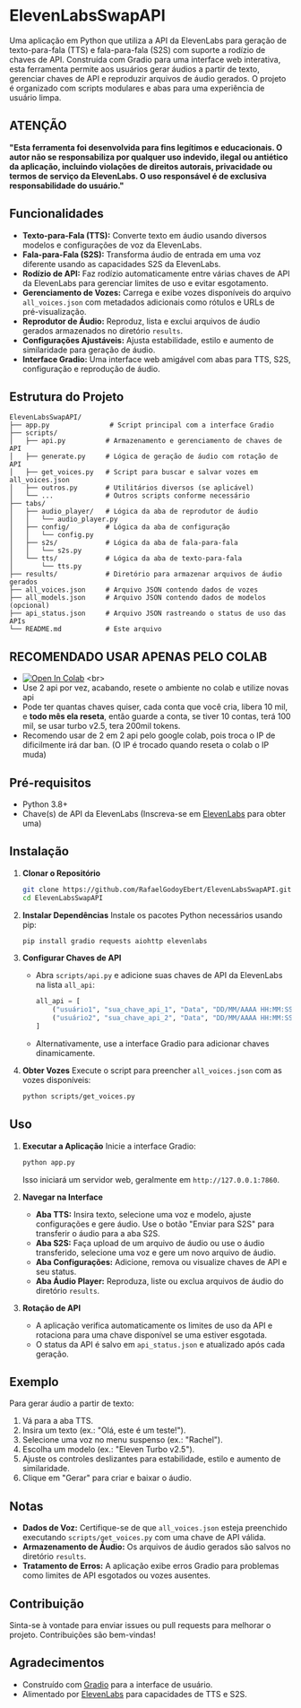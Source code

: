# ElevenLabsSwapAPI

Uma aplicação em Python que utiliza a API da ElevenLabs para geração de texto-para-fala (TTS) e fala-para-fala (S2S) com suporte a rodízio de chaves de API. Construída com Gradio para uma interface web interativa, esta ferramenta permite aos usuários gerar áudios a partir de texto, gerenciar chaves de API e reproduzir arquivos de áudio gerados. O projeto é organizado com scripts modulares e abas para uma experiência de usuário limpa.

## ATENÇÃO
**"Esta ferramenta foi desenvolvida para fins legítimos e educacionais. O autor não se responsabiliza por qualquer uso indevido, ilegal ou antiético da aplicação, incluindo violações de direitos autorais, privacidade ou termos de serviço da ElevenLabs. O uso responsável é de exclusiva responsabilidade do usuário."**

## Funcionalidades
- **Texto-para-Fala (TTS):** Converte texto em áudio usando diversos modelos e configurações de voz da ElevenLabs.
- **Fala-para-Fala (S2S):** Transforma áudio de entrada em uma voz diferente usando as capacidades S2S da ElevenLabs.
- **Rodízio de API:** Faz rodízio automaticamente entre várias chaves de API da ElevenLabs para gerenciar limites de uso e evitar esgotamento.
- **Gerenciamento de Vozes:** Carrega e exibe vozes disponíveis do arquivo `all_voices.json` com metadados adicionais como rótulos e URLs de pré-visualização.
- **Reprodutor de Áudio:** Reproduz, lista e exclui arquivos de áudio gerados armazenados no diretório `results`.
- **Configurações Ajustáveis:** Ajusta estabilidade, estilo e aumento de similaridade para geração de áudio.
- **Interface Gradio:** Uma interface web amigável com abas para TTS, S2S, configuração e reprodução de áudio.

## Estrutura do Projeto
```
ElevenLabsSwapAPI/
├── app.py               # Script principal com a interface Gradio
├── scripts/
│   ├── api.py          # Armazenamento e gerenciamento de chaves de API
│   ├── generate.py     # Lógica de geração de áudio com rotação de API
│   ├── get_voices.py   # Script para buscar e salvar vozes em all_voices.json
│   ├── outros.py       # Utilitários diversos (se aplicável)
│   └── ...             # Outros scripts conforme necessário
├── tabs/
│   ├── audio_player/   # Lógica da aba de reprodutor de áudio
│   │   └── audio_player.py
│   ├── config/         # Lógica da aba de configuração
│   │   └── config.py
│   ├── s2s/            # Lógica da aba de fala-para-fala
│   │   └── s2s.py
│   └── tts/            # Lógica da aba de texto-para-fala
│       └── tts.py
├── results/            # Diretório para armazenar arquivos de áudio gerados
├── all_voices.json     # Arquivo JSON contendo dados de vozes
├── all_models.json     # Arquivo JSON contendo dados de modelos (opcional)
├── api_status.json     # Arquivo JSON rastreando o status de uso das APIs
└── README.md           # Este arquivo
```
## RECOMENDADO USAR APENAS PELO COLAB
- [![Open In Colab](https://colab.research.google.com/assets/colab-badge.svg)]([https://colab.research.google.com/drive/1UZKzeqjIeEyvq9nPx7s_4mU6xlkZQn_R?usp=sharing#scrollTo=pa36OeArowme](https://colab.research.google.com/drive/19vYsQCDNjkLJADeJG3oZ6lh2Lmm_EYJp?usp=sharing)) <br>
- Use 2 api por vez, acabando, resete o ambiente no colab e utilize novas api
- Pode ter quantas chaves quiser, cada conta que você cria, libera 10 mil, e **todo mês ela reseta**, então guarde a conta, se tiver 10 contas, terá 100 mil, se usar turbo v2.5, tera 200mil tokens.
- Recomendo usar de 2 em 2 api pelo google colab, pois troca o IP de dificilmente irá dar ban. (O IP é trocado quando reseta o colab o IP muda)

## Pré-requisitos
- Python 3.8+
- Chave(s) de API da ElevenLabs (Inscreva-se em [ElevenLabs](https://elevenlabs.io) para obter uma)


## Instalação

1. **Clonar o Repositório**
   ```bash
   git clone https://github.com/RafaelGodoyEbert/ElevenLabsSwapAPI.git
   cd ElevenLabsSwapAPI
   ```

2. **Instalar Dependências**
   Instale os pacotes Python necessários usando pip:
   ```bash
   pip install gradio requests aiohttp elevenlabs
   ```

3. **Configurar Chaves de API**
   - Abra `scripts/api.py` e adicione suas chaves de API da ElevenLabs na lista `all_api`:
     ```python
     all_api = [
         ("usuário1", "sua_chave_api_1", "Data", "DD/MM/AAAA HH:MM:SS"),
         ("usuário2", "sua_chave_api_2", "Data", "DD/MM/AAAA HH:MM:SS"),
     ]
     ```
   - Alternativamente, use a interface Gradio para adicionar chaves dinamicamente.

4. **Obter Vozes**
   Execute o script para preencher `all_voices.json` com as vozes disponíveis:
   ```bash
   python scripts/get_voices.py
   ```

## Uso

1. **Executar a Aplicação**
   Inicie a interface Gradio:
   ```bash
   python app.py
   ```
   Isso iniciará um servidor web, geralmente em `http://127.0.0.1:7860`.

2. **Navegar na Interface**
   - **Aba TTS:** Insira texto, selecione uma voz e modelo, ajuste configurações e gere áudio. Use o botão "Enviar para S2S" para transferir o áudio para a aba S2S.
   - **Aba S2S:** Faça upload de um arquivo de áudio ou use o áudio transferido, selecione uma voz e gere um novo arquivo de áudio.
   - **Aba Configurações:** Adicione, remova ou visualize chaves de API e seu status.
   - **Aba Áudio Player:** Reproduza, liste ou exclua arquivos de áudio do diretório `results`.

3. **Rotação de API**
   - A aplicação verifica automaticamente os limites de uso da API e rotaciona para uma chave disponível se uma estiver esgotada.
   - O status da API é salvo em `api_status.json` e atualizado após cada geração.

## Exemplo
Para gerar áudio a partir de texto:
1. Vá para a aba TTS.
2. Insira um texto (ex.: "Olá, este é um teste!").
3. Selecione uma voz no menu suspenso (ex.: "Rachel").
4. Escolha um modelo (ex.: "Eleven Turbo v2.5").
5. Ajuste os controles deslizantes para estabilidade, estilo e aumento de similaridade.
6. Clique em "Gerar" para criar e baixar o áudio.

## Notas
- **Dados de Voz:** Certifique-se de que `all_voices.json` esteja preenchido executando `scripts/get_voices.py` com uma chave de API válida.
- **Armazenamento de Áudio:** Os arquivos de áudio gerados são salvos no diretório `results`.
- **Tratamento de Erros:** A aplicação exibe erros Gradio para problemas como limites de API esgotados ou vozes ausentes.

## Contribuição
Sinta-se à vontade para enviar issues ou pull requests para melhorar o projeto. Contribuições são bem-vindas!

## Agradecimentos
- Construído com [Gradio](https://gradio.app) para a interface de usuário.
- Alimentado por [ElevenLabs](https://elevenlabs.io) para capacidades de TTS e S2S. 
